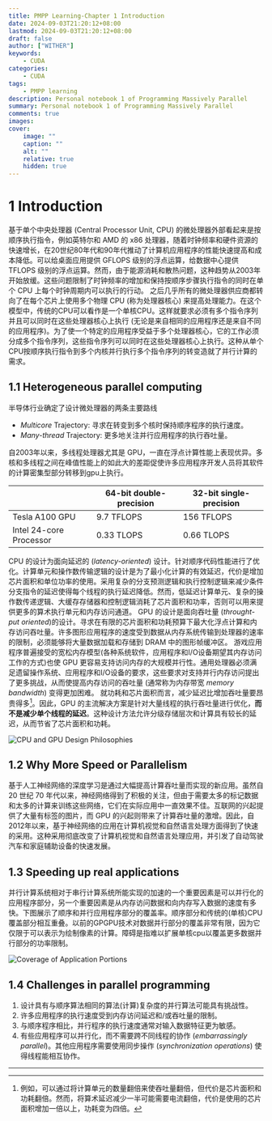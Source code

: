 ```yaml
---
title: PMPP Learning-Chapter 1 Introduction
date: 2024-09-03T21:20:12+08:00
lastmod: 2024-09-03T21:20:12+08:00
draft: false
author: ["WITHER"]
keywords: 
    - CUDA
categories:
    - CUDA
tags:
    - PMPP learning
description: Personal notebook 1 of Programming Massively Parallel 
summary: Personal notebook 1 of Programming Massively Parallel  
comments: true
images: 
cover:
    image: ""
    caption: ""
    alt: ""
    relative: true
    hidden: true
---
```

# 1 Introduction

基于单个中央处理器 (Central Processor Unit, CPU) 的微处理器外部看起来是按顺序执行指令，例如英特尔和 AMD 的 x86 处理器，随着时钟频率和硬件资源的快速增长，在20世纪80年代和90年代推动了计算机应用程序的性能快速提高和成本降低。可以给桌面应用提供 GFLOPS 级别的浮点运算，给数据中心提供 TFLOPS 级别的浮点运算。然而，由于能源消耗和散热问题，这种趋势从2003年开始放缓。这些问题限制了时钟频率的增加和保持按顺序步骤执行指令的同时在单个 CPU 上每个时钟周期内可以执行的行动。
之后几乎所有的微处理器供应商都转向了在每个芯片上使用多个物理 CPU (称为处理器核心) 来提高处理能力。在这个模型中，传统的CPU可以看作是一个单核CPU。这样就要求必须有多个指令序列并且可以同时在这些处理器核心上执行 (无论是来自相同的应用程序还是来自不同的应用程序)。为了使一个特定的应用程序受益于多个处理器核心，它的工作必须分成多个指令序列，这些指令序列可以同时在这些处理器核心上执行。这种从单个CPU按顺序执行指令到多个内核并行执行多个指令序列的转变造就了并行计算的需求。

## 1.1 Heterogeneous parallel computing

半导体行业确定了设计微处理器的两条主要路线

- *Multicore* Trajectory: 寻求在转变到多个核时保持顺序程序的执行速度。
- *Many-thread* Trajectory: 更多地关注并行应用程序的执行吞吐量。

自2003年以来，多线程处理器尤其是 GPU，一直在浮点计算性能上表现优异。多核和多线程之间在峰值性能上的如此大的差距促使许多应用程序开发人员将其软件的计算密集型部分转移到gpu上执行。

|                         | 64-bit double-precision | 32-bit single-precision |
| ----------------------- | ----------------------- | ----------------------- |
| Tesla A100 GPU          | 9.7 TFLOPS              | 156 TFLOPS              |
| Intel 24-core Processor | 0.33 TLOPS              | 0.66 TLOPS              |

CPU 的设计为面向延迟的 (*latency-oriented*) 设计。针对顺序代码性能进行了优化。计算单元和操作数传输逻辑的设计是为了最小化计算的有效延迟，代价是增加芯片面积和单位功率的使用。采用复杂的分支预测逻辑和执行控制逻辑来减少条件分支指令的延迟使得每个线程的执行延迟降低。然而，低延迟计算单元、复杂的操作数传递逻辑、大缓存存储器和控制逻辑消耗了芯片面积和功率，否则可以用来提供更多的算术执行单元和内存访问通道。
GPU 的设计是面向吞吐量 (*throught-put oriented*)的设计。寻求在有限的芯片面积和功耗预算下最大化浮点计算和内存访问吞吐量。许多图形应用程序的速度受到数据从内存系统传输到处理器的速率的限制，必须能够将大量数据加载和存储到 DRAM 中的图形帧缓冲区。
游戏应用程序普遍接受的宽松内存模型(各种系统软件，应用程序和I/O设备期望其内存访问工作的方式)也使 GPU 更容易支持访问内存的大规模并行性。通用处理器必须满足遗留操作系统、应用程序和I/O设备的要求，这些要求对支持并行内存访问提出了更多挑战，从而使提高内存访问的吞吐量 (通常称为内存带宽 *memory bandwidth*) 变得更加困难。
就功耗和芯片面积而言，减少延迟比增加吞吐量要昂贵得多[^1]。因此，GPU 的主流解决方案是针对大量线程的执行吞吐量进行优化，**而不是减少单个线程的延迟**。这种设计方法允许分级存储层次和计算具有较长的延迟，从而节省了芯片面积和功耗。

![CPU and GPU Design Philosophies](https://note.youdao.com/yws/api/personal/file/WEB0619836cbd0c830367d16469ab356a2e?method=download&shareKey=f86f3077eb42bd1e9ca6ed4c31c18a65 "CPU and GPU Design Philosophies")

## 1.2 Why More Speed or Parallelism

基于人工神经网络的深度学习是通过大幅提高计算吞吐量而实现的新应用。虽然自 20 世纪 70 年代以来，神经网络得到了积极的关注，但由于需要太多的标记数据和太多的计算来训练这些网络，它们在实际应用中一直效果不佳。互联网的兴起提供了大量有标签的图片，而 GPU 的兴起则带来了计算吞吐量的激增。因此，自2012年以来，基于神经网络的应用在计算机视觉和自然语言处理方面得到了快速的采用。这种采用彻底改变了计算机视觉和自然语言处理应用，并引发了自动驾驶汽车和家庭辅助设备的快速发展。

## 1.3 Speeding up real applications

并行计算系统相对于串行计算系统所能实现的加速的一个重要因素是可以并行化的应用程序部分，另一个重要因素是从内存访问数据和向内存写入数据的速度有多快。下图展示了顺序和并行应用程序部分的覆盖率。顺序部分和传统的(单核)CPU覆盖部分相互重叠。以前的GPGPU技术对数据并行部分的覆盖非常有限，因为它仅限于可以表示为绘制像素的计算。障碍是指难以扩展单核cpu以覆盖更多数据并行部分的功率限制。

![Coverage of Application Portions](https://note.youdao.com/yws/api/personal/file/WEBfc0b86a42c4ed9223a9b6539c92712fc?method=download&shareKey=796ebc8414ada67e650c087e44aa66a9 "Coverage of Application Portions")

## 1.4 Challenges in parallel programming

1. 设计具有与顺序算法相同的算法(计算)复杂度的并行算法可能具有挑战性。
2. 许多应用程序的执行速度受到内存访问延迟和/或吞吐量的限制。
3. 与顺序程序相比，并行程序的执行速度通常对输入数据特征更为敏感。
4. 有些应用程序可以并行化，而不需要跨不同线程的协作 (*embarrassingly parallel*)。其他应用程序需要使用同步操作 (*synchronization operations*) 使得线程能相互协作。

---

[^1]: 例如，可以通过将计算单元的数量翻倍来使吞吐量翻倍，但代价是芯片面积和功耗翻倍。然而，将算术延迟减少一半可能需要电流翻倍，代价是使用的芯片面积增加一倍以上，功耗变为四倍。
